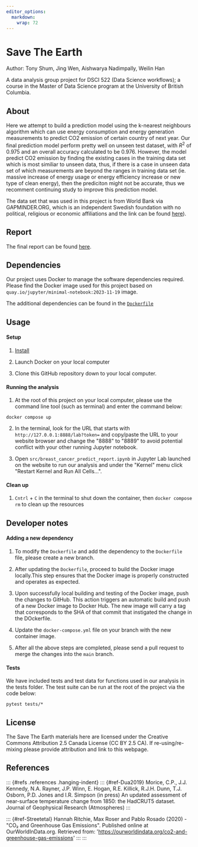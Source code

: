 ```yaml
---
editor_options: 
  markdown: 
    wrap: 72
---
```


# Save The Earth

Author: Tony Shum, Jing Wen, Aishwarya Nadimpally, Weilin Han

A data analysis group project for DSCI 522 (Data Science workflows); a
course in the Master of Data Science program at the University of
British Columbia.

## About

Here we attempt to build a prediction model using the k-nearest
neighbours algorithm which can use energy consumption and energy
generation measurements to predict CO2 emission of certain country of
next year. Our final prediction model perform pretty well on unseen test
dataset, with $R^2$ of 0.975 and an overall accuracy calculated to be
0.976. However, the model predict CO2 emission by finding the existing
cases in the training data set which is most similiar to unseen data,
thus, if there is a case in unseen data set of which measurements are
beyond the ranges in training data set (ie. massive increase of energy
usage or energy efficiency increase or new type of clean energy), then
the prediciton might not be accurate, thus we recomment continuing study
to improve this prediction model.

The data set that was used in this project is from World Bank via
GAPMINDER.ORG, which is an independent Swedish foundation with no
political, religious or economic affiliations and the link can be found
[here](https://www.gapminder.org/)).

## Report

The final report can be found
[here](https://weilinhan8.github.io/save_the_earth_model.html).

## Dependencies

Our project uses Docker to manage the software dependencies required.
Please find the Docker image used for this project based on
`quay.io/jupyter/minimal-notebook:2023-11-19` image.

The additional dependencies can be found in the
[`Dockerfile`](Dockerfile)

## Usage

#### Setup

1.  [Install](https://www.docker.com/get-started/)

2.  Launch Docker on your local computer

3.  Clone this GitHub repository down to your local computer.

#### Running the analysis

1.  At the root of this project on your local computer, please use the
    command line tool (such as terminal) and enter the command below:

```         
docker compose up
```

2.  In the terminal, look for the URL that starts with
    `http://127.0.0.1:8888/lab?token=` and copy/paste the URL to your
    website browser and change the "8888" to "8889" to avoid potential
    conflict with your other running Jupyter notebook.

3.  Open `src/breast_cancer_predict_report.ipynb` in Jupyter Lab
    launched on the website to run our analysis and under the "Kernel"
    menu click "Restart Kernel and Run All Cells...".

#### Clean up

1.  `Cntrl` + `C` in the terminal to shut down the container, then
    `docker compose rm` to clean up the resources

## Developer notes

#### Adding a new dependency

1.  To modify the `Dockerfile` and add the dependency to the
    `Dockerfile` file, please create a new branch.

2.  After updating the `Dockerfile`, proceed to build the Docker image
    locally.This step ensures that the Docker image is properly
    constructed and operates as expected.

3.  Upon successfully local building and testing of the Docker image,
    push the changes to GitHub. This action triggers an automatic build
    and push of a new Docker image to Docker Hub. The new image will
    carry a tag that corresponds to the SHA of that commit that
    instigated the change in the DOckerfile.

4.  Update the `docker-compose.yml` file on your branch with the new
    container image.

5.  After all the above steps are completed, please send a pull request
    to merge the changes into the `main` branch.

#### Tests

We have included tests and test data for functions used in our analysis
in the tests folder. The test suite can be run at the root of the
project via the code below:

```         
pytest tests/*
```

## License

The Save The Earth materials here are licensed under the Creative
Commons Attribution 2.5 Canada License (CC BY 2.5 CA). If
re-using/re-mixing please provide attribution and link to this webpage.

## References

::: {#refs .references .hanging-indent}
::: {#ref-Dua2019}
Morice, C.P., J.J. Kennedy, N.A. Rayner, J.P. Winn, E. Hogan, R.E.
Killick, R.J.H. Dunn, T.J. Osborn, P.D. Jones and I.R. Simpson (in
press) An updated assessment of near-surface temperature change from
1850: the HadCRUT5 dataset. Journal of Geophysical Research
(Atmospheres)
:::

::: {#ref-Streetetal}
Hannah Ritchie, Max Roser and Pablo Rosado (2020) - "CO₂ and Greenhouse
Gas Emissions". Published online at OurWorldInData.org. Retrieved from:
'<https://ourworldindata.org/co2-and-greenhouse-gas-emissions>'
:::
:::
